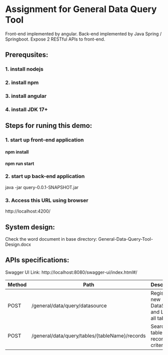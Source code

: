 # Assignment for General Data Query Tool
Front-end implemented by angular.
Back-end implemented by Java Spring / Springboot. Expose 2 RESTful APIs to front-end.

## Prerequsites:
### 1. install nodejs
### 2. install npm
### 3. install angular 
### 4. install JDK 17+

## Steps for runing this demo:
### 1. start up front-end application
#### npm install
#### npm run start
### 2. start up back-end application
java -jar query-0.0.1-SNAPSHOT.jar
### 3. Access this URL using browser
http://localhost:4200/

## System design:
Check the word document in base directory: General-Data-Query-Tool-Design.docx

## APIs specifications:
Swagger UI Link:
http://localhost:8080/swagger-ui/index.html#/

Method	| Path	| Description	| 
------------- | ------------------------- | ------------- |
POST	| /general/data/query/datasource	| Register new DataSource and Load all tables.	          |	
POST	| /general/data/query/tables/{tableName}/records	| Search table records by criteria.	| 
